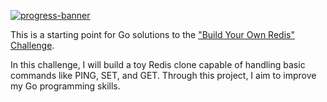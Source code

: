 [![progress-banner](https://backend.codecrafters.io/progress/redis/87f0a4fb-c31c-4822-9056-35677bb64ef5)](https://app.codecrafters.io/users/codecrafters-bot?r=2qF)

This is a starting point for Go solutions to the
["Build Your Own Redis" Challenge](https://codecrafters.io/challenges/redis).

In this challenge, I will build a toy Redis clone capable of handling basic commands like PING,
SET, and GET. Through this project, I aim to improve my Go programming skills.
